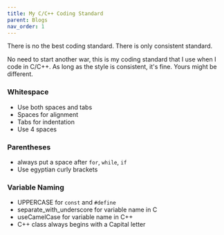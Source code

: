 ```yaml
---
title: My C/C++ Coding Standard
parent: Blogs
nav_order: 1
---
```


There is no the best coding standard. There is only consistent standard.

No need to start another war, this is my coding standard that I use when I code
in C/C++. As long as the style is consistent, it's fine. Yours might be different.

### Whitespace
* Use both spaces and tabs
* Spaces for alignment
* Tabs for indentation
* Use 4 spaces

### Parentheses
* always put a space after ```for```, ```while```, ```if```
* Use egyptian curly brackets

### Variable Naming
* UPPERCASE for ```const``` and ```#define```
* separate_with_underscore for variable name in C
* useCamelCase for variable name in C++
* C++ class always begins with a Capital letter

